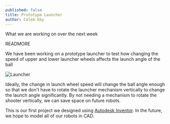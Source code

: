 ```yaml
---
published: false
title: Prototype Launcher
author: Caleb Eby
---
```


What we are working on over the next week

READMORE

We have been working on a prototype launcher to test how changing the speed of upper and lower launcher wheels affects the launch angle of the ball

![Launcher]({{site.baseurl}}/source/images/blog/launcher.png)

Ideally, the change in launch wheel speed will change the ball angle enough so that we don't have to rotate the launcher mechanism vertically to change the launch angle significantly. By not needing a mechanism to rotate the shooter vertically, we can save space on future robots.

This is our first project we designed using [Autodesk Inventor](http://www.autodesk.com/products/inventor/overview). In the future, we hope to model all of our robots in CAD.
